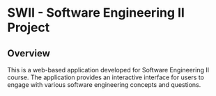 # SWII - Software Engineering II Project

## Overview

This is a web-based application developed for Software Engineering II course. The application provides an interactive interface for users to engage with various software engineering concepts and questions.
